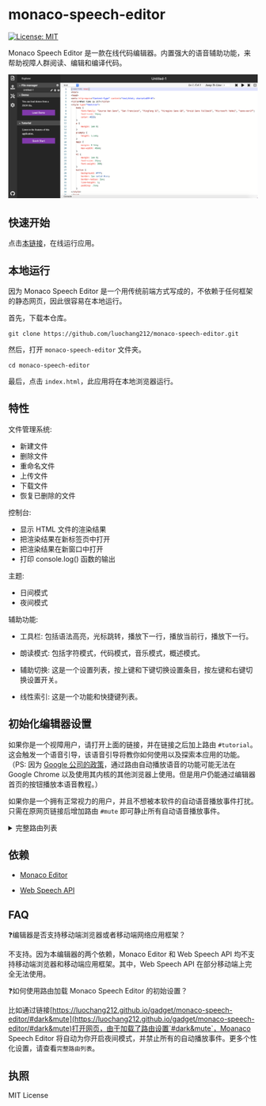 # monaco-speech-editor

[![License: MIT](https://img.shields.io/badge/License-MIT-yellow.svg)](https://opensource.org/licenses/MIT)

Monaco Speech Editor 是一款在线代码编辑器。内置强大的语音辅助功能，来帮助视障人群阅读、编辑和编译代码。

![](../images/open-sidebar.png)

## 快速开始

 点击[本链接]( https://luochang212.github.io/gadget/monaco-speech-editor/)，在线运行应用。 
 


## 本地运行

因为 Monaco Speech Editor 是一个用传统前端方式写成的，不依赖于任何框架的静态网页，因此很容易在本地运行。

首先，下载本仓库。

```
git clone https://github.com/luochang212/monaco-speech-editor.git
```

然后，打开 `monaco-speech-editor` 文件夹。

```
cd monaco-speech-editor
```

最后，点击 `index.html`，此应用将在本地浏览器运行。

## 特性

文件管理系统:

- 新建文件
- 删除文件
- 重命名文件
- 上传文件
- 下载文件
- 恢复已删除的文件

控制台:

- 显示 HTML 文件的渲染结果
- 把渲染结果在新标签页中打开
- 把渲染结果在新窗口中打开
- 打印 console.log() 函数的输出

主题:

- 日间模式
- 夜间模式

辅助功能:

- 工具栏: 包括语法高亮，光标跳转，播放下一行，播放当前行，播放下一行。

- 朗读模式: 包括字符模式，代码模式，音乐模式，概述模式。

- 辅助切换: 这是一个设置列表，按上键和下键切换设置条目，按左键和右键切换设置开关。

- 线性索引: 这是一个功能和快捷键列表。

## 初始化编辑器设置

如果你是一个视障用户，请打开上面的链接，并在链接之后加上路由 `#tutorial`。这会触发一个语音引导，该语音引导将教你如何使用以及探索本应用的功能。（PS: 因为 [Google 公司的政策](https://www.chromestatus.com/feature/5687444770914304)，通过路由自动播放语音的功能可能无法在 Google Chrome 以及使用其内核的其他浏览器上使用。但是用户仍能通过编辑器首页的按钮播放本语音教程。）

如果你是一个拥有正常视力的用户，并且不想被本软件的自动语音播放事件打扰。只需在原网页链接后增加路由 `#mute` 即可静止所有自动语音播放事件。 

<details>
<summary>完整路由列表</summary>

| 路由             | 对应的初始化设置                                    |
| --------------- | ------------------------------------------------- |
| #load-demo      | load demo                                         |
| #dark           | turn on night mode                                |
| #full-screen    | full screen                                       |
| #run            | open console bar                                  |
| #tutorial       | play audio tutorial                               |
| #spotlight      | turn on spotlight                                 |
| #linear-index   | turn on linear index                              |
| #character-mode | trun on character mode                            |
| #code-mode      | turn on code mode                                 |
| #overview-mode  | turn on overview mode                             |
| #voice-feedback | turn on voice feedback                            |
| #voice-cue      | turn on voice cue                                 |
| #mute           | disable any autoplay event                        |
| #dark&run       | turn on night mode and console bar                |
| #dark&mute      | turn on night mode and disable any autoplay event |

</details>


## 依赖

- [Monaco Editor](https://github.com/microsoft/monaco-editor)

- [Web Speech API](https://w3c.github.io/speech-api/)

## FAQ

❓编辑器是否支持移动端浏览器或者移动端网络应用框架？

不支持。因为本编辑器的两个依赖，Monaco Editor 和 Web Speech API 均不支持移动端浏览器和移动端应用框架。其中，Web Speech API 在部分移动端上完全无法使用。

❓如何使用路由加载 Monaco Speech Editor 的初始设置？

比如通过链接[https://luochang212.github.io/gadget/monaco-speech-editor/#dark&mute](https://luochang212.github.io/gadget/monaco-speech-editor/#dark&mute)打开网页，由于加载了路由设置`#dark&mute`，Moanaco Speech Editor 将自动为你开启夜间模式，并禁止所有的自动播放事件。更多个性化设置，请查看`完整路由列表`。

## 执照

MIT License
